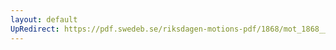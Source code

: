 ```yaml
---
layout: default
UpRedirect: https://pdf.swedeb.se/riksdagen-motions-pdf/1868/mot_1868__fk__00001/mot_1868__fk__00001_006.pdf
---
```

